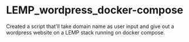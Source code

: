 # LEMP_wordpress_docker-compose
Created a script that'll take domain name as user input and give out a wordpress website on a LEMP stack running on docker compose.
